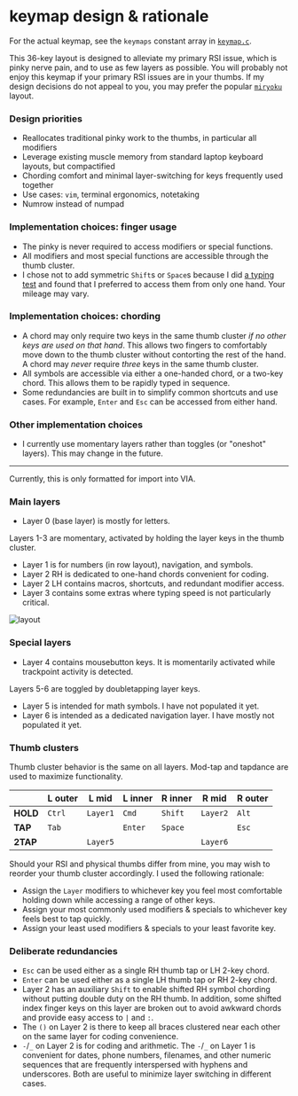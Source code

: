 # keymap design & rationale

For the actual keymap, see the `keymaps` constant array in [`keymap.c`](https://github.com/rfong/shibui/blob/main/keyboards/crkbd/keymaps/rfong/keymap.c).

This 36-key layout is designed to alleviate my primary RSI issue, which is pinky nerve pain, and to use as few layers as possible. You will probably not enjoy this keymap if your primary RSI issues are in your thumbs. If my design decisions do not appeal to you, you may prefer the popular [`miryoku`](https://github.com/manna-harbour/miryoku) layout.

### Design priorities
- Reallocates traditional pinky work to the thumbs, in particular all modifiers
- Leverage existing muscle memory from standard laptop keyboard layouts, but compactified
- Chording comfort and minimal layer-switching for keys frequently used together
- Use cases: `vim`, terminal ergonomics, notetaking
- Numrow instead of numpad

### Implementation choices: finger usage
- The pinky is never required to access modifiers or special functions.
- All modifiers and most special functions are accessible through the thumb cluster.
- I chose not to add symmetric `Shift`s or `Space`s because I did [a typing test](https://monkeytype.com/) and found that I preferred to access them from only one hand. Your mileage may vary.

### Implementation choices: chording
- A chord may only require two keys in the same thumb cluster *if no other keys are used on that hand*. This allows two fingers to comfortably move down to the thumb cluster without contorting the rest of the hand. A chord may *never* require *three* keys in the same thumb cluster.
- All symbols are accessible via either a one-handed chord, or a two-key chord. This allows them to be rapidly typed in sequence.
- Some redundancies are built in to simplify common shortcuts and use cases. For example, `Enter` and `Esc` can be accessed from either hand.

### Other implementation choices
- I currently use momentary layers rather than toggles (or "oneshot" layers). This may change in the future.

-----

Currently, this is only formatted for import into VIA.

### Main layers

- Layer 0 (base layer) is mostly for letters.

Layers 1-3 are momentary, activated by holding the layer keys in the thumb cluster.
- Layer 1 is for numbers (in row layout), navigation, and symbols.
- Layer 2 RH is dedicated to one-hand chords convenient for coding.
- Layer 2 LH contains macros, shortcuts, and redundant modifier access.
- Layer 3 contains some extras where typing speed is not particularly critical.

![layout](https://github.com/rfong/shibui/blob/main/layout.jpg)

### Special layers

- Layer 4 contains mousebutton keys. It is momentarily activated while trackpoint activity is detected.

Layers 5-6 are toggled by doubletapping layer keys.
- Layer 5 is intended for math symbols. I have not populated it yet.
- Layer 6 is intended as a dedicated navigation layer. I have mostly not populated it yet.

### Thumb clusters

Thumb cluster behavior is the same on all layers. Mod-tap and tapdance are used to maximize functionality.

|          | L outer | L mid    | L inner | R inner | R mid    | R outer |
| ---      | ---     | ---      | ---     | ---     | ---      | ---     |
| **HOLD** | `Ctrl`  | `Layer1` | `Cmd`   | `Shift` | `Layer2` | `Alt`   |
| **TAP**  | `Tab`   |          | `Enter` | `Space` |          | `Esc`   |
| **2TAP** |         | `Layer5` |         |         | `Layer6` |         |

Should your RSI and physical thumbs differ from mine, you may wish to reorder your thumb cluster accordingly. I used the following rationale:
- Assign the `Layer` modifiers to whichever key you feel most comfortable holding down while accessing a range of other keys.
- Assign your most commonly used modifiers & specials to whichever key feels best to tap quickly.
- Assign your least used modifiers & specials to your least favorite key.

### Deliberate redundancies

- `Esc` can be used either as a single RH thumb tap or LH 2-key chord.
- `Enter` can be used either as a single LH thumb tap or RH 2-key chord.
- Layer 2 has an auxiliary `Shift` to enable shifted RH symbol chording without putting double duty on the RH thumb. In addition, some shifted index finger keys on this layer are broken out to avoid awkward chords and provide easy access to `|` and `:`.
- The `()` on Layer 2 is there to keep all braces clustered near each other on the same layer for coding convenience. 
- `-`/`_` on Layer 2 is for coding and arithmetic. The `-`/`_` on Layer 1 is convenient for dates, phone numbers, filenames, and other numeric sequences that are frequently interspersed with hyphens and underscores. Both are useful to minimize layer switching in different cases.
